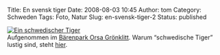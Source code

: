 Title: En svensk tiger
Date: 2008-08-03 10:45
Author: tom
Category: Schweden
Tags: Foto, Natur
Slug: en-svensk-tiger-2
Status: published

[![Ein schwedischer
Tiger](http://www.fiket.de/pic/svtigerorsa_s.jpg "Ein schwedischer Tiger")](http://www.fiket.de/pic/svtigerorsa_l.jpg)  
Aufgenommen im [Bärenpark Orsa
Grönklitt](http://www.orsagronklitt.se/bjornpark_SE.asp). Warum
“schwedische Tiger” lustig sind, steht
[hier](http://www.fiket.de/2007/05/03/en-svensk-tiger/).

